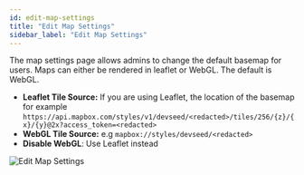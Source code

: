 ```yaml
---
id: edit-map-settings
title: "Edit Map Settings"
sidebar_label: "Edit Map Settings"
---
```


The map settings page allows admins to change the default basemap for users. Maps can either be rendered in leaflet or WebGL. The default is WebGL.

- **Leaflet Tile Source:** If you are using Leaflet, the location of the basemap for example `https://api.mapbox.com/styles/v1/devseed/<redacted>/tiles/256/{z}/{x}/{y}@2x?access_token=<redacted>`
- **WebGL Tile Source:** e.g `mapbox://styles/devseed/<redacted>`
- **Disable WebGL**: Use Leaflet instead

![Edit Map Settings](assets/img/MapSettings.png)